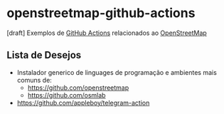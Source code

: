 # openstreetmap-github-actions
[draft] Exemplos de [GitHub Actions](https://github.com/features/actions) relacionados ao [OpenStreetMap](https://www.openstreetmap.org/help)

## Lista de Desejos

- Instalador generico de linguages de programação e ambientes mais comuns de:
  - https://github.com/openstreetmap
  - https://github.com/osmlab
- https://github.com/appleboy/telegram-action